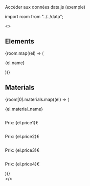 Accèder aux données data.js (exemple)

import room from "../../data";

<>
      <h2>Elements</h2>
      <div>
        {room.map((el) => (
          <p>{el.name}</p>
        ))}
      </div>
      <h2>Materials</h2>
      <div>
        {room[0].materials.map((el) => (
          <div>
            <div>
              <p>{el.material_name}</p>
              <a href={el.url1}>
                <img src={el.image1} alt=""></img>
              </a>
              <p>Prix: {el.price1}€</p>
            </div>
            <div>
              <a href={el.url2}>
                <img src={el.image2} alt=""></img>
              </a>
              <p>Prix: {el.price2}€</p>
            </div>
            <div>
              <a href={el.url3}>
                <img src={el.image3} alt=""></img>
              </a>
              <p>Prix: {el.price3}€</p>
            </div>
            <div>
              <a href={el.url4}>
                <img src={el.image4} alt=""></img>
              </a>
              <p>Prix: {el.price4}€</p>
            </div>
          </div>
        ))}
      </div>
    </>
